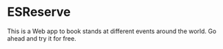 # ESReserve
This is a Web app to book stands at different events around the world. Go ahead and try it for free.
